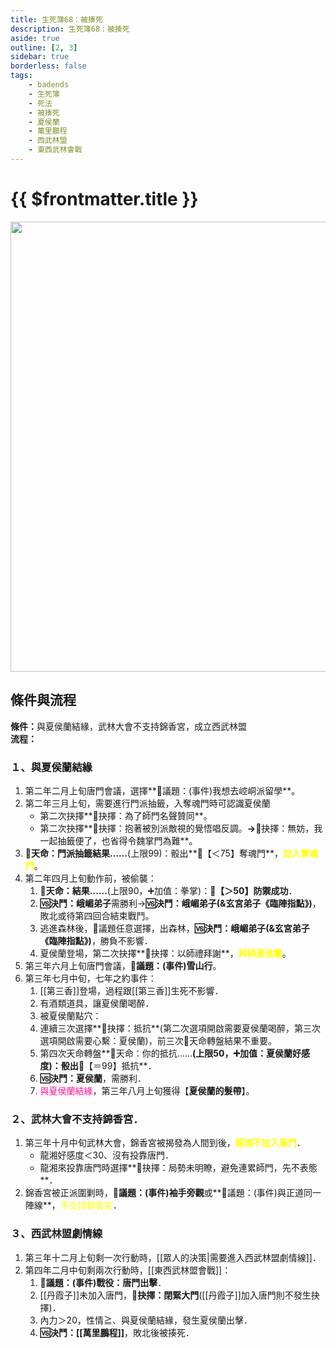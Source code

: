 ```yaml
---
title: 生死簿68：被揍死
description: 生死簿68：被揍死
aside: true
outline: [2, 3]
sidebar: true
borderless: false
tags:
    - badends
    - 生死簿
    - 死法
    - 被揍死
    - 夏侯蘭
    - 萬里鵬程
    - 西武林盟
    - 東西武林會戰
---
```


# {{ $frontmatter.title }}

<img width="720" src="/images/badends/badend68.png">

## 條件與流程

<b>條件：</b>與<Girl5Icon>夏侯蘭</Girl5Icon>結緣，武林大會不支持錦香宮，成立西武林盟<br>
<b>流程：</b><br>

### １、與夏侯蘭結緣
1. 第二年二月上旬唐門會議，選擇**📜議題：(事件)我想去崆峒派留學**。
2. 第二年三月上旬，需要進行門派抽籤，入奪魂門時可認識<Girl5Icon>夏侯蘭</Girl5Icon>
   + 第二次抉擇**📖抉擇：為了師門名聲贊同**。
   + 第二次抉擇**📖抉擇：抱著被別派敵視的覺悟唱反調。**→**📖抉擇：無妨，我一起抽籤便了，也省得令魏掌門為難**。
3. **🎲天命：門派抽籤結果......**(上限99)：骰出**🧾【＜75】奪魂門**，<span style='color: Yellow;'>**加入奪魂門**</span>。
4. 第二年四月上旬動作前，被偷襲：
   1. **🎲天命：結果......**(上限90，➕加值：拳掌)：**🧾【＞50】防禦成功**．
   2. **🆚決鬥：峨嵋弟子**需勝利→**🆚決鬥：峨嵋弟子(&玄宮弟子《臨陣指點》)**，敗北或待第四回合結束戰鬥。
   3. 逃進森林後，🧾議題任意選擇，出森林，**🆚決鬥：峨嵋弟子(&玄宮弟子《臨陣指點》)**，勝負不影響．
   4. <Girl5Icon>夏侯蘭</Girl5Icon>登場，第二次抉擇**📖抉擇：以師禮拜謝**，<span style='color: Yellow;'>**拜師夏侯蘭**</span>。
5. 第三年六月上旬唐門會議，**📜議題：(事件)雪山行**。
6. 第三年七月中旬，七年之約事件：
   1. [[第三香]]登場，過程跟[[第三香]]生死不影響．
   2. 有酒類道具，讓<Girl5Icon>夏侯蘭</Girl5Icon>喝醉．
   3. 被<Girl5Icon>夏侯蘭</Girl5Icon>點穴：
   4. 連續三次選擇**📖抉擇：抵抗**(第二次選項開啟需要<Girl5Icon>夏侯蘭</Girl5Icon>喝醉，第三次選項開啟需要心繫：<Girl5Icon>夏侯蘭</Girl5Icon>)，前三次🎲天命轉盤結果不重要。
   5. 第四次天命轉盤**🎲天命：你的抵抗......**(上限50，➕加值：<Girl5Icon>夏侯蘭</Girl5Icon>好感度)：骰出**🧾【＝99】抵抗**．
   6. **🆚決鬥：<Girl5Icon>夏侯蘭</Girl5Icon>**，需勝利．
   7. <span style='color: #FF1493;'>與夏侯蘭結緣</span>，第三年八月上旬獲得【**夏侯蘭的髮帶**】。

### ２、武林大會不支持錦香宮．
1. 第三年十月中旬武林大會，錦香宮被揭發為人間到後，<span style='color: Yellow;'>**龍湘不加入唐門**</span>．
   + <Girl8Icon>龍湘</Girl8Icon>好感度＜30、沒有投靠唐門．
   + <Girl8Icon>龍湘</Girl8Icon>來投靠唐門時選擇**📖抉擇：局勢未明瞭，避免連累師門，先不表態**．
2. 錦香宮被正派圍剿時，**📜議題：(事件)袖手旁觀**或**📜議題：(事件)與正道同一陣線**，<span style='color: Yellow;'>不支持錦香宮</span>．

### ３、西武林盟劇情線
1. 第三年十二月上旬剩一次行動時，[[眾人的決策|需要進入西武林盟劇情線]]．
2. 第四年二月中旬剩兩次行動時，[[東西武林盟會戰]]：
   1. **📜議題：(事件)戰役：唐門出擊**．
   2. [[丹霞子]]未加入唐門，**📖抉擇：閉緊大門**([[丹霞子]]加入唐門則不發生抉擇)．
   3. 內力＞20，性情≧、與<Girl5Icon>夏侯蘭</Girl5Icon>結緣，發生<Girl5Icon>夏侯蘭</Girl5Icon>出擊．
   4. **🆚決鬥：[[萬里鵬程]]**，敗北後被揍死．
